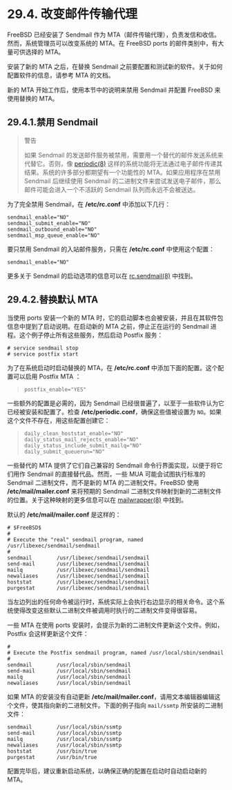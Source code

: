 # 29.4. 改变邮件传输代理

FreeBSD 已经安装了 Sendmail 作为 MTA（邮件传输代理），负责发信和收信。然而，系统管理员可以改变系统的 MTA。在 FreeBSD ports 的邮件类别中，有大量可供选择的 MTA。

安装了新的 MTA 之后，在替换 Sendmail 之前要配置和测试新的软件。关于如何配置软件的信息，请参考 MTA 的文档。

新的 MTA 开始工作后，使用本节中的说明来禁用 Sendmail 并配置 FreeBSD 来使用替换的 MTA。

## 29.4.1.禁用 Sendmail

> 警告
> 
> 如果 Sendmail 的发送邮件服务被禁用，需要用一个替代的邮件发送系统来代替它。否则，像 [periodic(8)](https://www.freebsd.org/cgi/man.cgi?query=periodic&sektion=8&format=html) 这样的系统功能将无法通过电子邮件传递其结果。系统的许多部分都期望有一个功能性的 MTA。如果应用程序在禁用 Sendmail 后继续使用 Sendmail 的二进制文件来尝试发送电子邮件，那么邮件可能会进入一个不活跃的 Sendmail 队列而永远不会被送达。

为了完全禁用 Sendmail，在 **/etc/rc.conf** 中添加以下几行：

```
sendmail_enable="NO"
sendmail_submit_enable="NO"
sendmail_outbound_enable="NO"
sendmail_msp_queue_enable="NO"
```

要只禁用 Sendmail 的入站邮件服务，只需在 **/etc/rc.conf** 中使用这个配置：

```
sendmail_enable="NO"
```

更多关于 Sendmail 的启动选项的信息可以在 [rc.sendmail(8)](https://www.freebsd.org/cgi/man.cgi?query=rc.sendmail&sektion=8&format=html) 中找到。


## 29.4.2.替换默认 MTA

当使用 ports 安装一个新的 MTA 时，它的启动脚本也会被安装，并且在其软件包信息中提到了启动说明。在启动新的 MTA 之前，停止正在运行的 Sendmail 进程。这个例子停止所有这些服务，然后启动 Postfix 服务：

```
# service sendmail stop
# service postfix start
```

为了在系统启动时启动替换的 MTA，在 **/etc/rc.conf** 中添加下面的配置。这个配置可以启用 Postfix MTA ：

> ```
> postfix_enable="YES"
> ```

一些额外的配置是必需的，因为 Sendmail 已经很普遍了，以至于一些软件认为它已经被安装和配置了。检查 **/etc/periodic.conf**，确保这些值被设置为 `NO`。如果这个文件不存在，用这些配置创建它：

> ```
> daily_clean_hoststat_enable="NO"
> daily_status_mail_rejects_enable="NO"
> daily_status_include_submit_mailq="NO"
> daily_submit_queuerun="NO"
> ```

一些替代的 MTA 提供了它们自己兼容的 Sendmail 命令行界面实现，以便于将它们用作 Sendmail 的直接替代品。然而，一些 MUA 可能会试图执行标准的 Sendmail 二进制文件，而不是新的 MTA 的二进制文件。FreeBSD 使用 **/etc/mail/mailer.conf** 来将预期的 Sendmail 二进制文件映射到新的二进制文件的位置。关于这种映射的更多信息可以在 [mailwrapper(8)](https://www.freebsd.org/cgi/man.cgi?query=mailwrapper&sektion=8&format=html) 中找到。

默认的 **/etc/mail/mailer.conf** 是这样的：

```
# $FreeBSD$
#
# Execute the "real" sendmail program, named /usr/libexec/sendmail/sendmail
#
sendmail        /usr/libexec/sendmail/sendmail
send-mail       /usr/libexec/sendmail/sendmail
mailq           /usr/libexec/sendmail/sendmail
newaliases      /usr/libexec/sendmail/sendmail
hoststat        /usr/libexec/sendmail/sendmail
purgestat       /usr/libexec/sendmail/sendmail
```

当左边列出的任何命令被运行时，系统实际上会执行右边显示的相关命令。这个系统使得改变这些默认二进制文件被调用时执行的二进制文件变得很容易。

一些 MTA 在使用 ports 安装时，会提示为新的二进制文件更新这个文件。例如，Postfix 会这样更新这个文件：

```
#
# Execute the Postfix sendmail program, named /usr/local/sbin/sendmail
#
sendmail        /usr/local/sbin/sendmail
send-mail       /usr/local/sbin/sendmail
mailq           /usr/local/sbin/sendmail
newaliases      /usr/local/sbin/sendmail
```

如果 MTA 的安装没有自动更新 **/etc/mail/mailer.conf**，请用文本编辑器编辑这个文件，使其指向新的二进制文件。下面的例子指向 `mail/ssmtp` 所安装的二进制文件：

```
sendmail        /usr/local/sbin/ssmtp
send-mail       /usr/local/sbin/ssmtp
mailq           /usr/local/sbin/ssmtp
newaliases      /usr/local/sbin/ssmtp
hoststat        /usr/bin/true
purgestat       /usr/bin/true
```

配置完毕后，建议重新启动系统，以确保正确的配置在启动时自动启动新的 MTA。
